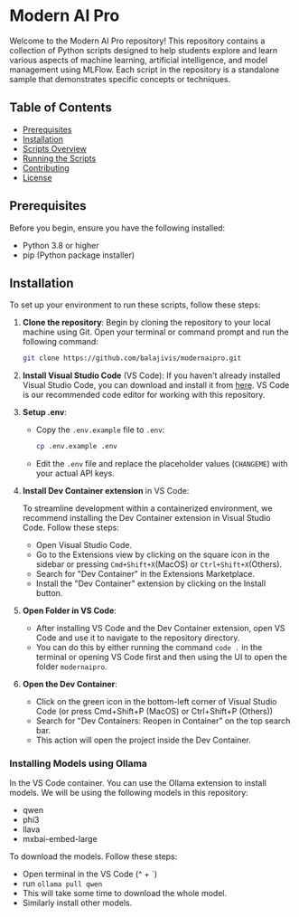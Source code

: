 # Modern AI Pro

Welcome to the Modern AI Pro repository! This repository contains a collection of Python scripts designed to help students explore and learn various aspects of machine learning, artificial intelligence, and model management using MLFlow. Each script in the repository is a standalone sample that demonstrates specific concepts or techniques.

## Table of Contents

- [Prerequisites](#prerequisites)
- [Installation](#installation)
- [Scripts Overview](#scripts-overview)
- [Running the Scripts](#running-the-scripts)
- [Contributing](#contributing)
- [License](#license)

## Prerequisites

Before you begin, ensure you have the following installed:
- Python 3.8 or higher
- pip (Python package installer)

## Installation

To set up your environment to run these scripts, follow these steps:

1. **Clone the repository**: Begin by cloning the repository to your local machine using Git. Open your terminal or command prompt and run the following command:
   ```bash
   git clone https://github.com/balajivis/modernaipro.git
   ```

2. **Install Visual Studio Code** (VS Code): 
   If you haven't already installed Visual Studio Code, you can download and install it from [here](https://code.visualstudio.com/download). VS Code is our recommended code editor for working with this repository.

3. **Setup .env**:
   - Copy the `.env.example` file to `.env`:
      ```sh
      cp .env.example .env
      ```
   - Edit the `.env` file and replace the placeholder values (`CHANGEME`) with your actual API keys.

4. **Install Dev Container extension** in VS Code: 
   
   To streamline development within a containerized environment, we recommend installing the Dev Container extension in Visual Studio Code. Follow these steps:
   - Open Visual Studio Code.
   - Go to the Extensions view by clicking on the square icon in the sidebar or pressing `Cmd+Shift+X`(MacOS) or `Ctrl+Shift+X`(Others).
   - Search for "Dev Container" in the Extensions Marketplace.
   - Install the "Dev Container" extension by clicking on the Install button.

5. **Open Folder in VS Code**: 
   - After installing VS Code and the Dev Container extension, open VS Code and use it to navigate to the repository directory.
   - You can do this by either running the command `code .` in the terminal or opening VS Code first and then using the UI to open the folder `modernaipro`.

6. **Open the Dev Container**:
   - Click on the green icon in the bottom-left corner of Visual Studio Code (or press Cmd+Shift+P (MacOS) or Ctrl+Shift+P (Others))
   - Search for "Dev Containers: Reopen in Container" on the top search bar.
   - This action will open the project inside the Dev Container.

### Installing Models using Ollama

In the VS Code container. You can use the Ollama extension to install models. We will be using the following models in this repository:
- qwen
- phi3
- llava
- mxbai-embed-large

To download the models. Follow these steps:
- Open terminal in the VS Code (^ + `)
- run `ollama pull qwen`
- This will take some time to download the whole model. 
- Similarly install other models.

